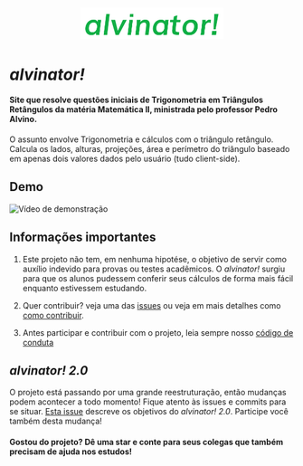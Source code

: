 <h1 align="center">
  <a target="blank" href="https://fabiopapaiss.github.io/alvinator/">
    <img src="./logo.png" width="50%" alt="alvinator!" title="Acesse o alvinator!" />
  </a>
</h1>

# *alvinator!*
#### Site que resolve questões iniciais de Trigonometria em Triângulos Retângulos da matéria Matemática II, ministrada pelo professor Pedro Alvino.

O assunto envolve Trigonometria e cálculos com o triângulo retângulo. Calcula os lados, alturas, projeções, área e perímetro do triângulo baseado em apenas dois valores dados pelo usuário (tudo client-side).

## Demo
![Vídeo de demonstração](https://github.com/fabiopapaiss/alvinator/blob/master/media/alvinatorGif.gif)

## Informações importantes

1. Este projeto não tem, em nenhuma hipotése, o objetivo de servir como auxílio indevido para provas ou testes acadêmicos. O *alvinator!* surgiu para que os alunos pudessem conferir seus cálculos de forma mais fácil enquanto estivessem estudando.

2. Quer contribuir? veja uma das [issues](https://github.com/fabiopapaiss/alvinator/issues) ou veja em mais detalhes como [como contribuir](https://github.com/fabiopapaiss/alvinator/blob/master/CONTRIBUTING.md).

3. Antes participar e contribuir com o projeto, leia sempre nosso [código de conduta](https://github.com/fabiopapaiss/alvinator/blob/master/CODE_OF_CONDUCT.md)


## *alvinator! 2.0*

O projeto está passando por uma grande reestruturação, então mudanças podem acontecer a todo momento! Fique atento às issues e commits para se situar. [Esta issue](https://github.com/fabiopapaiss/alvinator/issues/6) descreve os objetivos do *alvinator! 2.0*. Participe você também desta mudança!

#### Gostou do projeto? Dê uma star e conte para seus colegas que também precisam de ajuda nos estudos!
